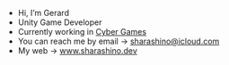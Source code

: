 - Hi, I’m Gerard
- Unity Game Developer
- Currently working in [Cyber Games](https://cgames.pl/)
- You can reach me by email -> sharashino@icloud.com
- My web -> www.sharashino.dev
